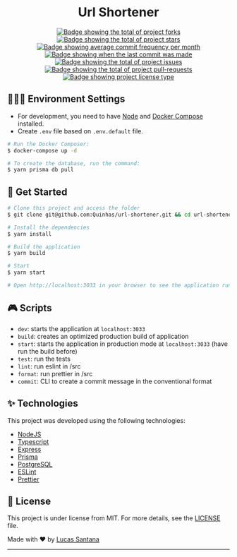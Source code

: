 <div align="center">
  <h1>Url Shortener</h1>
</div>

<p align="center">
  <a href="https://github.com/Quinhas/url-shortener/fork" target="_blank">
    <img src="https://img.shields.io/github/forks/Quinhas/url-shortener?style=flat-square&" alt="Badge showing the total of project forks"/>
  </a>

  <a href="https://github.com/Quinhas/url-shortener/stargazers" target="_blank">
    <img src="https://img.shields.io/github/stars/Quinhas/url-shortener?style=flat-square&" alt="Badge showing the total of project stars"/>
  </a>

  <a href="https://github.com/Quinhas/url-shortener/commits/main" target="_blank">
    <img src="https://img.shields.io/github/commit-activity/m/Quinhas/url-shortener?style=flat-square&" alt="Badge showing average commit frequency per month"/>
  </a>

  <a href="https://github.com/Quinhas/url-shortener/commits/main" target="_blank">
    <img src="https://img.shields.io/github/last-commit/Quinhas/url-shortener?style=flat-square&" alt="Badge showing when the last commit was made"/>
  </a>

  <a href="https://github.com/Quinhas/url-shortener/issues" target="_blank">
    <img src="https://img.shields.io/github/issues/Quinhas/url-shortener?style=flat-square&" alt="Badge showing the total of project issues"/>
  </a>

  <a href="https://github.com/Quinhas/url-shortener/pulls" target="_blank">
    <img src="https://img.shields.io/github/issues-pr/Quinhas/url-shortener?style=flat-square&" alt="Badge showing the total of project pull-requests"/>
  </a>

  <a href="https://github.com/Quinhas/url-shortener/blob/main/LICENSE.md" target="_blank">
    <img alt="Badge showing project license type" src="https://img.shields.io/github/license/Quinhas/url-shortener?style=flat-square&color=f85149">
  </a>
</p>

## 🧑🏻‍💻 Environment Settings

- For development, you need to have [Node](https://nodejs.org/en/) and [Docker Compose](https://github.com/docker/compose) installed.
- Create `.env` file based on `.env.default` file.

```bash
# Run the Docker Composer:
$ docker-compose up -d

# To create the database, run the command:
$ yarn prisma db pull
```

## 🚀 Get Started

```bash
# Clone this project and access the folder
$ git clone git@github.com:Quinhas/url-shortener.git && cd url-shortener

# Install the dependencies
$ yarn install

# Build the application
$ yarn build

# Start
$ yarn start

# Open http://localhost:3033 in your browser to see the application running!
```

## 🎮 Scripts

- `dev`: starts the application at `localhost:3033`
- `build`: creates an optimized production build of application
- `start`: starts the application in production mode at `localhost:3033` (have run the build before)
- `test`: run the tests
- `lint`: run eslint in /src
- `format`: run prettier in /src
- `commit`: CLI to create a commit message in the conventional format

## ✨ Technologies

This project was developed using the following technologies:

- [NodeJS](https://nodejs.org/en/)
- [Typescript](https://www.typescriptlang.org/)
- [Express](https://expressjs.com/)
- [Prisma](https://www.prisma.io/)
- [PostgreSQL](https://www.postgresql.org/)
- [ESLint](https://eslint.org/)
- [Prettier](https://prettier.io/)

## 📝 License

This project is under license from MIT. For more details, see the [LICENSE](LICENSE.md) file.

Made with ❤️ by <a href="https://github.com/Quinhas" target="_blank">Lucas Santana</a>

---
